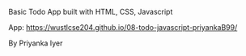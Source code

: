 Basic Todo App built with HTML, CSS, Javascript

App: https://wustlcse204.github.io/08-todo-javascript-priyankaB99/

By Priyanka Iyer

